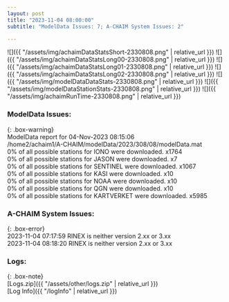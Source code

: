 ```yaml
---
layout: post
title: "2023-11-04 08:00:00"
subtitle: "ModelData Issues: 7; A-CHAIM System Issues: 2"

---
```


![]({{ "/assets/img/achaimDataStatsShort-2330808.png" | relative_url }})
![]({{ "/assets/img/achaimDataStatsLong00-2330808.png" | relative_url }})
![]({{ "/assets/img/achaimDataStatsLong01-2330808.png" | relative_url }})
![]({{ "/assets/img/achaimDataStatsLong02-2330808.png" | relative_url }})
![]({{ "/assets/img/modelDataDataStats-2330808.png" | relative_url }})
![]({{ "/assets/img/modelDataStationStats-2330808.png" | relative_url }})
![]({{ "/assets/img/achaimRunTime-2330808.png" | relative_url }})


### ModelData Issues:  
  
{: .box-warning}  
 ModelData report for 04-Nov-2023 08:15:06   
 /home2/achaim1/A-CHAIM/modelData/2023/308/08/modelData.mat   
 0% of all possible stations for IONO were downloaded. x1764   
 0% of all possible stations for JASON were downloaded. x7   
 0% of all possible stations for SENTINEL were downloaded. x1067   
 0% of all possible stations for KASI were downloaded. x10   
 0% of all possible stations for NOAA were downloaded. x10   
 0% of all possible stations for QGN were downloaded. x10   
 0% of all possible stations for KARTVERKET were downloaded. x5985   
  
### A-CHAIM System Issues:  
  
{: .box-error}  
2023-11-04 07:17:59 RINEX is neither version 2.xx or 3.xx  
2023-11-04 08:18:20 RINEX is neither version 2.xx or 3.xx  

### Logs:  
  
{: .box-note}  
[Logs.zip]({{ "/assets/other/logs.zip" | relative_url }})  
[Log Info]({{ "/logInfo" | relative_url }})  
